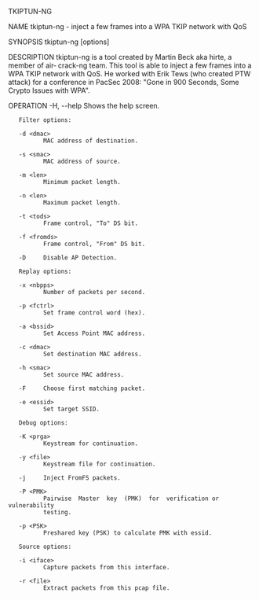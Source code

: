 TKIPTUN-NG

NAME
       tkiptun-ng - inject a few frames into a WPA TKIP network with QoS

SYNOPSIS
       tkiptun-ng [options] <replay interface>

DESCRIPTION
       tkiptun-ng is a tool created by Martin Beck aka hirte, a member of air‐
       crack-ng team. This tool is able to inject a few frames into a WPA TKIP
       network with QoS. He worked with Erik Tews (who created PTW attack) for
       a conference in PacSec 2008: "Gone in 900 Seconds, Some  Crypto  Issues
       with WPA".

OPERATION
       -H, --help
              Shows the help screen.

       Filter options:

       -d <dmac>
              MAC address of destination.

       -s <smac>
              MAC address of source.

       -m <len>
              Minimum packet length.

       -n <len>
              Maximum packet length.

       -t <tods>
              Frame control, "To" DS bit.

       -f <fromds>
              Frame control, "From" DS bit.

       -D     Disable AP Detection.

       Replay options:

       -x <nbpps>
              Number of packets per second.

       -p <fctrl>
              Set frame control word (hex).

       -a <bssid>
              Set Access Point MAC address.

       -c <dmac>
              Set destination MAC address.

       -h <smac>
              Set source MAC address.

       -F     Choose first matching packet.

       -e <essid>
              Set target SSID.

       Debug options:

       -K <prga>
              Keystream for continuation.

       -y <file>
              Keystream file for continuation.

       -j     Inject FromFS packets.

       -P <PMK>
              Pairwise  Master  key  (PMK)  for  verification or vulnerability
              testing.

       -p <PSK>
              Preshared key (PSK) to calculate PMK with essid.

       Source options:

       -i <iface>
              Capture packets from this interface.

       -r <file>
              Extract packets from this pcap file.